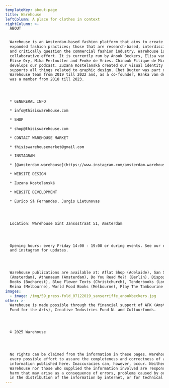 ```yaml
---
templateKey: about-page
title: Warehouse
leftColumn: A place for clothes in context
rightColumn: >-
  ABOUT


  Warehouse is an Amsterdam-based fashion platform that aims to create space for
  expanded fashion practices; those that are research-based, interdisciplinary
  and critically question the commercial fashion industry. Warehouse is a
  collaborative effort. It is currently run by Anouk Beckers, Elisa van Joolen,
  Élise Ory, Mika Perlmutter and Femke de Vries. Chinouk Filique de Miranda
  develops our podcast. Zuzana Kostelanská created our visual identity and
  supports all things related to graphic design. Chet Bugter was part of the
  Warehouse team from 2019 till 2022 and, as a co-founder, Hanka van der Voet
  was a member from 2018 till 2023.




  * GENERERAL INFO

  * info@thisiswarehouse.com

  * SHOP

  * shop@thisiswarehouse.com

  * CONTACT WAREHOUSE MARKET

  * thisiswarehousemarket@gmail.com

  * INSTAGRAM

  * [@amsterdam.warehouse](https://www.instagram.com/amsterdam.warehouse)

  * WEBSITE DESIGN

  * Zuzana Kostelanská

  * WEBSITE DEVELOPMENT 

  * Eurico Sá Fernandes, Jurgis Lietunovas




  Location: Warehouse Sint Janssstraat 51, Amsterdam




  Opening hours: every Friday 14:00 - 19:00 or during events. See our event page
  and instagram for updates.




  Warehouse publications are available at: Aflat Shop (Adelaide), San Serriffe
  (Amsterdam), Athenaeum (Amsterdam), Do You Read Me?! (Berlin), Dispozitiv
  Books (Bucharest), Blue Flower Texts (Christchurch), Tenderbooks (London),
  Reina (Melbourne), World Food Books (Melbourne), Play The Tambourine (online).
images:
  - image: /img/59_press-fold_07122019_sanserriffe_anoukbeckers.jpg
other: >-
  Warehouse is made possible through the financial support of AFK (Amsterdam
  Fund for the Arts), Creative Industries Fund NL and Cultuurfonds.




  © 2025 Warehouse




  No rights can be claimed from the information in these pages. Warehouse makes
  every possible effort to assure the completeness and correctness of all
  information published here. Inaccuracies can, however, occur. Neither
  Warehouse nor those who supplied the information involved are responsible for
  harm that may arise as a consequence of errors, problems caused by or inherent
  in the distribution of the information by internet, or for technical failures.
---
```


